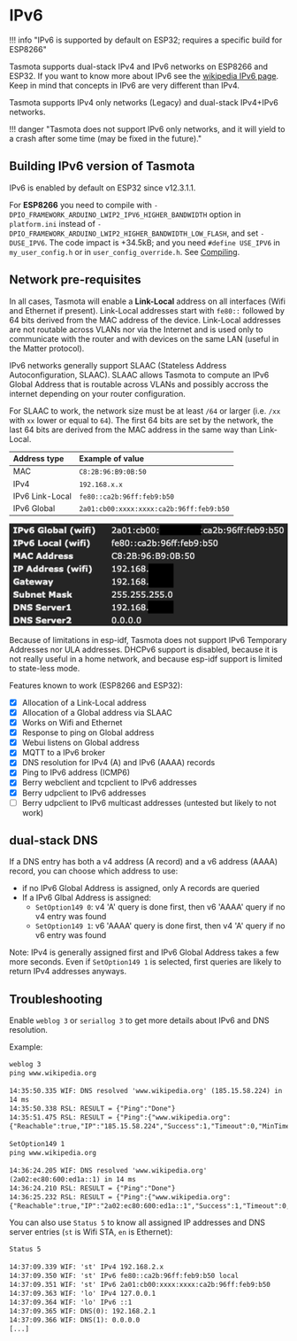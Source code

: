 # IPv6

!!! info "IPv6 is supported by default on ESP32; requires a specific build for ESP8266"

Tasmota supports dual-stack IPv4 and IPv6 networks on ESP8266 and ESP32. If you want to know more about IPv6 see the [wikipedia IPv6 page](https://en.wikipedia.org/wiki/IPv6). Keep in mind that concepts in IPv6 are very different than IPv4.

Tasmota supports IPv4 only networks (Legacy) and dual-stack IPv4+IPv6 networks.

!!! danger "Tasmota does not support IPv6 only networks, and it will yield to a crash after some time (may be fixed in the future)."

## Building IPv6 version of Tasmota

IPv6 is enabled by default on ESP32 since v12.3.1.1.


For **ESP8266** you need to compile with `-DPIO_FRAMEWORK_ARDUINO_LWIP2_IPV6_HIGHER_BANDWIDTH` option in `platform.ini` instead of `-DPIO_FRAMEWORK_ARDUINO_LWIP2_HIGHER_BANDWIDTH_LOW_FLASH`, and set `-DUSE_IPV6`. The code impact is +34.5kB; and you need `#define USE_IPV6` in `my_user_config.h` or in `user_config_override.h`. See [Compiling](Compile-your-build.md).


## Network pre-requisites

In all cases, Tasmota will enable a **Link-Local** address on all interfaces (Wifi and Ethernet if present). Link-Local addresses start with `fe80::` followed by 64 bits derived from the MAC address of the device. Link-Local addresses are not routable across VLANs nor via the Internet and is used only to communicate with the router and with devices on the same LAN (useful in the Matter protocol).

IPv6 networks generally support SLAAC (Stateless Address Autoconfiguration, SLAAC). SLAAC allows Tasmota to compute an IPv6 Global Address that is routable across VLANs and possibly accross the internet depending on your router configuration.

For SLAAC to work, the network size must be at least `/64` or larger (i.e. `/xx` with `xx` lower or equal to `64`). The first 64 bits are set by the network, the last 64 bits are derived from the MAC address in the same way than Link-Local.

Address type|Example of value
:---|:---
MAC|`C8:2B:96:B9:0B:50`
IPv4|`192.168.x.x`
IPv6 Link-Local|`fe80::ca2b:96ff:feb9:b50`
IPv6 Global|`2a01:cb00:xxxx:xxxx:ca2b:96ff:feb9:b50`

![IPv6 console example](_media/ipv6.png)

Because of limitations in esp-idf, Tasmota does not support IPv6 Temporary Addresses nor ULA addresses. DHCPv6 support is disabled, because it is not really useful in a home network, and because esp-idf support is limited to state-less mode.

Features known to work (ESP8266 and ESP32):

- [x] Allocation of a Link-Local address
- [x] Allocation of a Global address via SLAAC
- [x] Works on Wifi and Ethernet
- [x] Response to ping on Global address
- [x] Webui listens on Global address
- [x] MQTT to a IPv6 broker
- [x] DNS resolution for IPv4 (A) and IPv6 (AAAA) records
- [x] Ping to IPv6 address (ICMP6)
- [x] Berry webclient and tcpclient to IPv6 addresses
- [x] Berry udpclient to IPv6 addresses
- [ ] Berry udpclient to IPv6 multicast addresses (untested but likely to not work)

## dual-stack DNS

If a DNS entry has both a v4 address (A record) and a v6 address (AAAA) record, you can choose which address to use:

- if no IPv6 Global Address is assigned, only A records are queried
- If a IPv6 Glbal Address is assigned:
  - `SetOption149 0`: v4 'A' query is done first, then v6 'AAAA' query if no v4 entry was found
  - `SetOption149 1`: v6 'AAAA' query is done first, then v4 'A' query if no v6 entry was found

Note: IPv4 is generally assigned first and IPv6 Global Address takes a few more seconds. Even if `SetOption149 1` is selected, first queries are likely to return IPv4 addresses anyways.

## Troubleshooting

Enable `weblog 3` or `seriallog 3` to get more details about IPv6 and DNS resolution.

Example:

```
weblog 3
ping www.wikipedia.org

14:35:50.335 WIF: DNS resolved 'www.wikipedia.org' (185.15.58.224) in 14 ms
14:35:50.338 RSL: RESULT = {"Ping":"Done"}
14:35:51.475 RSL: RESULT = {"Ping":{"www.wikipedia.org":{"Reachable":true,"IP":"185.15.58.224","Success":1,"Timeout":0,"MinTime":17,"MaxTime":17,"AvgTime":17}}}

SetOption149 1
ping www.wikipedia.org

14:36:24.205 WIF: DNS resolved 'www.wikipedia.org' (2a02:ec80:600:ed1a::1) in 14 ms
14:36:24.210 RSL: RESULT = {"Ping":"Done"}
14:36:25.232 RSL: RESULT = {"Ping":{"www.wikipedia.org":{"Reachable":true,"IP":"2a02:ec80:600:ed1a::1","Success":1,"Timeout":0,"MinTime":24,"MaxTime":24,"AvgTime":24}}}
```

You can also use `Status 5` to know all assigned IP addresses and DNS server entries (`st` is Wifi STA, `en` is Ethernet):

```
Status 5

14:37:09.339 WIF: 'st' IPv4 192.168.2.x
14:37:09.350 WIF: 'st' IPv6 fe80::ca2b:96ff:feb9:b50 local
14:37:09.351 WIF: 'st' IPv6 2a01:cb00:xxxx:xxxx:ca2b:96ff:feb9:b50 
14:37:09.363 WIF: 'lo' IPv4 127.0.0.1
14:37:09.364 WIF: 'lo' IPv6 ::1 
14:37:09.365 WIF: DNS(0): 192.168.2.1
14:37:09.366 WIF: DNS(1): 0.0.0.0
[...]
```
